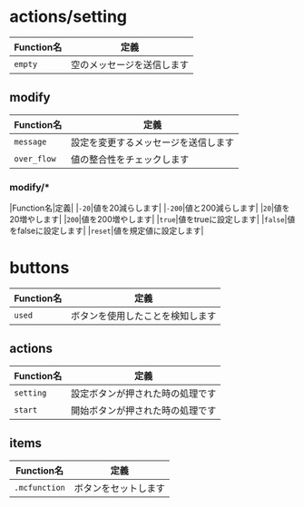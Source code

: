 # actions/setting
|Function名|定義|
|----|----|
|`empty`|空のメッセージを送信します|

## modify
|Function名|定義|
|----|----|
|`message`|設定を変更するメッセージを送信します|
|`over_flow`|値の整合性をチェックします|

### modify/*
|Function名|定義|
|`-20`|値を20減らします|
|`-200`|値と200減らします|
|`20`|値を20増やします|
|`200`|値を200増やします|
|`true`|値をtrueに設定します|
|`false`|値をfalseに設定します|
|`reset`|値を規定値に設定します|

# buttons
|Function名|定義|
|----|----|
|`used`|ボタンを使用したことを検知します|

## actions
|Function名|定義|
|----|----|
|`setting`|設定ボタンが押された時の処理です|
|`start`|開始ボタンが押された時の処理です|

## items
|Function名|定義|
|----|----|
|`.mcfunction`|ボタンをセットします|

